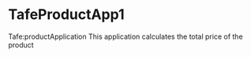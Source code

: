 # TafeProductApp1
Tafe:productApplication
This application calculates the total price of the product
